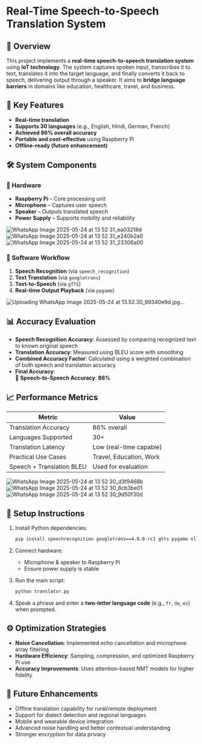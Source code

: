 
# Real-Time Speech-to-Speech Translation System

## 📌 Overview

This project implements a **real-time speech-to-speech translation system** using **IoT technology**. The system captures spoken input, transcribes it to text, translates it into the target language, and finally converts it back to speech, delivering output through a speaker. It aims to **bridge language barriers** in domains like education, healthcare, travel, and business.

## 🎯 Key Features

- **Real-time translation**
- **Supports 30 languages** (e.g., English, Hindi, German, French)
- **Achieved 86% overall accuracy**
- **Portable and cost-effective** using Raspberry Pi
- **Offline-ready (future enhancement)**

## 🛠 System Components

### 🔧 Hardware
- **Raspberry Pi** – Core processing unit
- **Microphone** – Captures user speech
- **Speaker** – Outputs translated speech
- **Power Supply** – Supports mobility and reliability
  
![WhatsApp Image 2025-05-24 at 13 52 31_ea03218d](https://github.com/user-attachments/assets/9dcefbe2-3cda-4849-bd31-6d731c30af30)
![WhatsApp Image 2025-05-24 at 13 52 31_e240b2a0](https://github.com/user-attachments/assets/eb4df2d8-761c-4cb8-9847-f382383d9531)
![WhatsApp Image 2025-05-24 at 13 52 31_23306a00](https://github.com/user-attachments/assets/3d9c5afe-ed82-4ad4-ad9e-d9af87e11b50)

### 🧠 Software Workflow
1. **Speech Recognition** (via `speech_recognition`)
2. **Text Translation** (via `googletrans`)
3. **Text-to-Speech** (via `gTTS`)
4. **Real-time Output Playback** (via `pygame`)
   
![Uploading WhatsApp Image 2025-05-24 at 13.52.30_99340e9d.jpg…]()

## 📊 Accuracy Evaluation

- **Speech Recognition Accuracy**: Assessed by comparing recognized text to known original speech
- **Translation Accuracy**: Measured using BLEU score with smoothing
- **Combined Accuracy Factor**: Calculated using a weighted combination of both speech and translation accuracy
- **Final Accuracy**:  
  🔹 **Speech-to-Speech Accuracy**: **86%**

## 📈 Performance Metrics

| Metric                    | Value                    |
|---------------------------|--------------------------|
| Translation Accuracy      | 86% overall              |
| Languages Supported       | 30+                      |
| Translation Latency       | Low (real-time capable)  |
| Practical Use Cases       | Travel, Education, Work  |
| Speech + Translation BLEU | Used for evaluation      |


![WhatsApp Image 2025-05-24 at 13 52 30_d3f9468b](https://github.com/user-attachments/assets/89d42e23-5fa2-4faf-9b02-2cf15e9cc5d3)
![WhatsApp Image 2025-05-24 at 13 52 30_8cb3be01](https://github.com/user-attachments/assets/94d6d7cf-826e-4ff7-8690-700b32a60957)
![WhatsApp Image 2025-05-24 at 13 52 30_9d50f30d](https://github.com/user-attachments/assets/8863bd67-ba4f-4775-b049-4e132e147180)

## 🚀 Setup Instructions

1. Install Python dependencies:
   ```bash
   pip install speechrecognition googletrans==4.0.0-rc1 gtts pygame nltk matplotlib transformers
   ```

2. Connect hardware:
   - Microphone & speaker to Raspberry Pi
   - Ensure power supply is stable

3. Run the main script:
   ```bash
   python translator.py
   ```

4. Speak a phrase and enter a **two-letter language code** (e.g., `fr`, `de`, `es`) when prompted.

## ⚙️ Optimization Strategies

- **Noise Cancellation**: Implemented echo cancellation and microphone array filtering
- **Hardware Efficiency**: Sampling, compression, and optimized Raspberry Pi use
- **Accuracy Improvements**: Uses attention-based NMT models for higher fidelity

## 🔮 Future Enhancements

- Offline translation capability for rural/remote deployment
- Support for dialect detection and regional languages
- Mobile and wearable device integration
- Advanced noise handling and better contextual understanding
- Stronger encryption for data privacy


